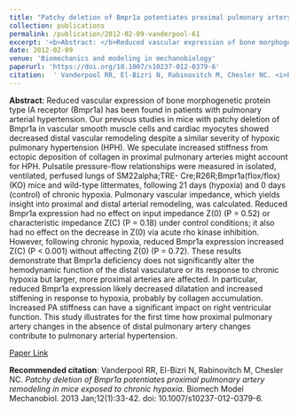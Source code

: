 ```yaml
--- 
title: "Patchy deletion of Bmpr1a potentiates proximal pulmonary artery remodeling in mice exposed to chronic hypoxia." 
collection: publications 
permalink: /publication/2012-02-09-vanderpool-61 
excerpt: '<b>Abstract: </b>Reduced vascular expression of bone morphogenetic protein type IA receptor (Bmpr1a) has been found in patients with pulmonary arterial hypertension. Our previous studies in mice with patchy deletion of Bmpr1a in vascular smooth muscle cells and cardiac myocytes showed decreased distal vascular remodeling despite a similar [...]' 
date: 2012-02-09 
venue: 'Biomechanics and modeling in mechanobiology' 
paperurl: 'https://doi.org/10.1007/s10237-012-0379-6' 
citation:  ' Vanderpool RR, El-Bizri N, Rabinovitch M, Chesler NC. <i>Patchy deletion of Bmpr1a potentiates proximal pulmonary artery remodeling in mice exposed to chronic hypoxia.</i> Biomech Model Mechanobiol. 2013 Jan;12(1):33-42. doi: 10.1007/s10237-012-0379-6.' 
--- 
```

<b>Abstract</b>:  Reduced vascular expression of bone morphogenetic protein type IA receptor (Bmpr1a) has been found in patients with pulmonary arterial hypertension. Our previous studies in mice with patchy deletion of Bmpr1a in vascular smooth muscle cells and cardiac myocytes showed decreased distal vascular remodeling despite a similar severity of hypoxic pulmonary hypertension (HPH). We speculate increased stiffness from ectopic deposition of collagen in proximal pulmonary arteries might account for HPH. Pulsatile pressure-flow relationships were measured in isolated, ventilated, perfused lungs of SM22alpha;TRE- Cre;R26R;Bmpr1a(flox/flox) (KO) mice and wild-type littermates, following 21 days (hypoxia) and 0 days (control) of chronic hypoxia. Pulmonary vascular impedance, which yields insight into proximal and distal arterial remodeling, was calculated. Reduced Bmpr1a expression had no effect on input impedance Z(0) (P = 0.52) or characteristic impedance Z(C) (P = 0.18) under control conditions; it also had no effect on the decrease in Z(0) via acute rho kinase inhibition. However, following chronic hypoxia, reduced Bmpr1a expression increased Z(C) (P < 0.001) without affecting Z(0) (P = 0.72). These results demonstrate that Bmpr1a deficiency does not significantly alter the hemodynamic function of the distal vasculature or its response to chronic hypoxia but larger, more proximal arteries are affected. In particular, reduced Bmpr1a expression likely decreased dilatation and increased stiffening in response to hypoxia, probably by collagen accumulation. Increased PA stiffness can have a significant impact on right ventricular function. This study illustrates for the first time how proximal pulmonary artery changes in the absence of distal pulmonary artery changes contribute to pulmonary arterial hypertension.  
 
[Paper Link](https://doi.org/10.1007/s10237-012-0379-6) 
 
<b>Recommended citation</b>:  Vanderpool RR, El-Bizri N, Rabinovitch M, Chesler NC. <i>Patchy deletion of Bmpr1a potentiates proximal pulmonary artery remodeling in mice exposed to chronic hypoxia.</i> Biomech Model Mechanobiol. 2013 Jan;12(1):33-42. doi: 10.1007/s10237-012-0379-6. 
